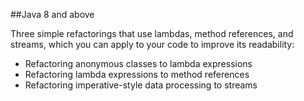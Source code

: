 ##Java 8 and above

Three simple refactorings that use lambdas, method references, and streams, which you can apply to your code to improve its readability:
* Refactoring anonymous classes to lambda expressions
* Refactoring lambda expressions to method references 
* Refactoring imperative-style data processing to streams


